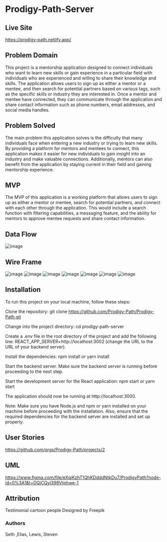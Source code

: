 <!-- @format -->

# Prodigy-Path-Server

## Live Site

https://prodigy-path.netlify.app/

## Problem Domain

This project is a mentorship application designed to connect individuals who want to learn new skills or gain experience in a particular field with individuals who are experienced and willing to share their knowledge and skills. The application allows users to sign up as either a mentor or a mentee, and then search for potential partners based on various tags, such as the specific skills or industry they are interested in. Once a mentor and mentee have connected, they can communicate through the application and share contact information such as phone numbers, email addresses, and social media handles.

## Problem Solved

The main problem this application solves is the difficulty that many individuals face when entering a new industry or trying to learn new skills. By providing a platform for mentors and mentees to connect, this application makes it easier for new individuals to gain insight into an industry and make valuable connections. Additionally, mentors can also benefit from the application by staying current in their field and gaining mentorship experience.

## MVP

The MVP of this application is a working platform that allows users to sign up as either a mentor or mentee, search for potential partners, and connect with each other through the application. This would include a search function with filtering capabilities, a messaging feature, and the ability for mentors to approve mentee requests and share contact information.

## Data Flow
![image](https://user-images.githubusercontent.com/105423307/216651607-815a05d4-2d91-402c-b1a9-ca18c7368bf6.png)

## Wire Frame
![image](https://user-images.githubusercontent.com/105423307/216466234-8c3cf45f-2251-4581-b646-6a62b8dcd286.png)
![image](https://user-images.githubusercontent.com/105423307/216466292-6292d7f8-a4b3-4e75-b6ff-ffa6d28caaf3.png)
![image](https://user-images.githubusercontent.com/105423307/216466336-25d730a2-2d79-45e0-916e-e75d43aeebcd.png)
![image](https://user-images.githubusercontent.com/105423307/216466433-7e981950-74aa-4ae5-9b67-15969050a2ad.png)
![image](https://user-images.githubusercontent.com/105423307/216466523-6602d186-4024-4743-808e-f4363fb11948.png)
![image](https://user-images.githubusercontent.com/105423307/216466583-b834ba47-183b-4e50-84fd-d055948d9556.png)
![image](https://user-images.githubusercontent.com/105423307/216466625-aa50afec-dad7-48f4-b5a9-25baab4ecf33.png)


## Installation

To run this project on your local machine, follow these steps:

Clone the repository: git clone https://github.com/Prodigy-Path/Prodigy-Path.git

Change into the project directory: cd prodigy-path-server

Create a .env file in the root directory of the project and add the following line: REACT_APP_SERVER=http://localhost:3002 (change the URL to the URL of your backend server).

Install the dependencies: npm install or yarn install

Start the backend server. Make sure the backend server is running before proceeding to the next step.

Start the development server for the React application: npm start or yarn start

The application should now be running at http://localhost:3000.

Note: Make sure you have Node.js and npm or yarn installed on your machine before proceeding with the installation. Also, ensure that the required dependencies for the backend server are installed and set up properly.

## User Stories

https://github.com/orgs/Prodigy-Path/projects/2

## UML

https://www.figma.com/file/eXqjKzhT1QhKDdddNtkDu7/ProdigyPath?node-id=0%3A1&t=DQjCQyi398Vtphwe-1

## Attribution

Testimonial cartoon people Designed by Freepik

### Authors

Seth ,Elias, Lewis, Steven
